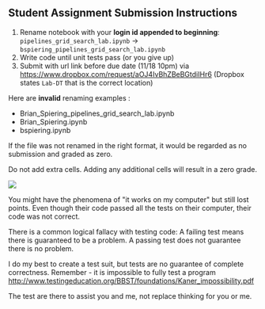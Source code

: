 Student Assignment Submission Instructions
------

1. Rename notebook with your __login id appended to beginning__: `pipelines_grid_search_lab.ipynb` -> `bspiering_pipelines_grid_search_lab.ipynb`
1. Write code until unit tests pass (or you give up)
1. Submit with url link before due date (11/18 10pm) via https://www.dropbox.com/request/aOJ4IvBhZBeBGtdiIHr6 (Dropbox states `Lab-DT` that is the correct location)

Here are __invalid__ renaming examples :

- Brian_Spiering_pipelines_grid_search_lab.ipynb
- Brian_Spiering.ipynb
- bspiering.ipynb

If the file was not renamed in the right format, it would be regarded as no submission and graded as zero.

Do not add extra cells. Adding any additional cells will result in a zero grade.

![](https://www.azquotes.com/picture-quotes/quote-testing-shows-the-presence-not-the-absence-of-bugs-edsger-dijkstra-84-72-89.jpg)

You might have the phenomena of "it works on my computer" but still lost points. Even though their code passed all the tests on their computer, their code was not correct. 

There is a common logical fallacy with testing code: A failing test means there is guaranteed to be a problem. A passing test does not guarantee there is no problem.

I do my best to create a test suit, but tests are no guarantee of complete correctness. Remember - it is impossible to fully test a program http://www.testingeducation.org/BBST/foundations/Kaner_impossibility.pdf

The test are there to assist you and me, not replace thinking for you or me.
